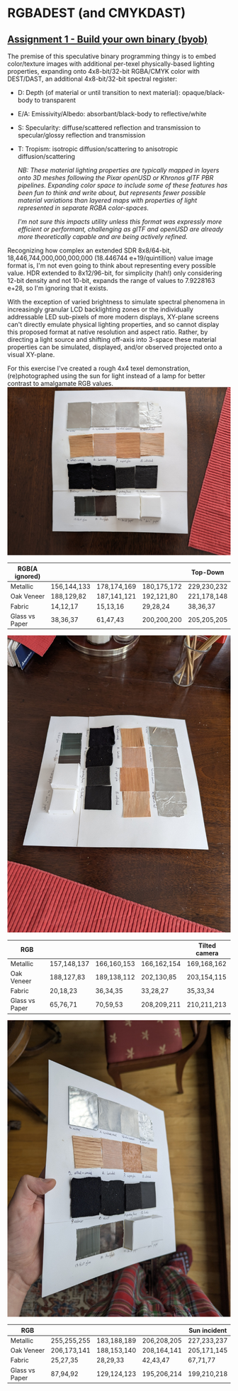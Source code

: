 # RGBADEST (and CMYKDAST)
## [Assignment 1 - Build your own binary (byob)](https://github.com/charlieroberts/imgd-5010-s24/blob/main/assignment1-binary.md)

The premise of this speculative binary programming thingy is to embed color/texture images with additional per-texel physically-based lighting properties, expanding onto 4x8-bit/32-bit RGBA/CMYK color with DEST/DAST, an additional 4x8-bit/32-bit spectral register: 
- D: Depth (of material or until transition to next material): opaque/black-body to transparent
- E/A: Emissivity/Albedo: absorbant/black-body to reflective/white
- S: Specularity: diffuse/scattered reflection and transmission to specular/glossy reflection and transmission
- T: Tropism: isotropic diffusion/scattering to anisotropic diffusion/scattering
  
  *NB: These material lighting properties are typically mapped in layers onto 3D meshes following the Pixar openUSD or Khronos glTF PBR pipelines. Expanding color space to include some of these features has been fun to think and write about, but represents fewer possible material variations than layered maps with properties of light represented in separate RGBA color-spaces.*

  *I'm not sure this impacts utility unless this format was expressly more efficient or performant, challenging as glTF and openUSD are already more theoretically capable and are being actively refined.*

Recognizing how complex an extended SDR 8x8/64-bit, 18,446,744,000,000,000,000 (18.446744 e+19/quintillion) value image format is, I'm not even going to think about representing every possible value. HDR extended to 8x12/96-bit, for simplicity (hah!) only considering 12-bit density and not 10-bit, expands the range of values to 7.9228163 e+28, so I'm ignoring that it exists. 

With the exception of varied brightness to simulate spectral phenomena in increasingly granular LCD backlighting zones or the individually addressable LED sub-pixels of more modern displays, XY-plane screens can't directly emulate physical lighting properties, and so cannot display this proposed format at native resolution and aspect ratio. Rather, by directing a light source and shifting off-axis into 3-space these material properties can be simulated, displayed, and/or observed projected onto a visual XY-plane. 

For this exercise I've created a rough 4x4 texel demonstration, (re)photographed using the sun for light instead of a lamp for better contrast to amalgamate RGB values. 
![alt text](https://github.com/Wazbaz-the-Weary/Peter_L._Griffiths_Documentation/blob/main/PXL_20250121_190302056.RAW-01.COVER.jpg?raw=true)

| RGB(A ignored) |             |             |             | Top-Down    |
|----------------|-------------|-------------|-------------|-------------|
| Metallic       | 156,144,133 | 178,174,169 | 180,175,172 | 229,230,232 |
| Oak Veneer     | 188,129,82  | 187,141,121 | 192,121,80  | 221,178,148 |
| Fabric         | 14,12,17    | 15,13,16    | 29,28,24    | 38,36,37    |
| Glass vs Paper | 38,36,37    | 61,47,43    | 200,200,200 | 205,205,205 |

![alt text](https://github.com/Wazbaz-the-Weary/Peter_L._Griffiths_Documentation/blob/main/PXL_20250121_190306477.RAW-01.COVER.jpg?raw=true)

| RGB            |             |             |             | Tilted camera|
|----------------|-------------|-------------|-------------|-------------|
| Metallic       | 157,148,137 | 166,160,153 | 166,162,154 | 169,168,162 |
| Oak Veneer     | 188,127,83  | 189,138,112 | 202,130,85  | 203,154,115 |
| Fabric         | 20,18,23    | 36,34,35    | 33,28,27    | 35,33,34    |
| Glass vs Paper | 65,76,71    | 70,59,53    | 208,209,211 | 210,211,213 |

![alt text](https://github.com/Wazbaz-the-Weary/Peter_L._Griffiths_Documentation/blob/main/PXL_20250121_190440025.RAW-01.COVER.jpg?raw=true)

| RGB            |             |             |             | Sun incident |
|----------------|-------------|-------------|-------------|--------------|
| Metallic       | 255,255,255 | 183,188,189 | 206,208,205 | 227,233,237  |
| Oak Veneer     | 206,173,141 | 188,153,140 | 208,164,141 | 205,171,145  |
| Fabric         | 25,27,35    | 28,29,33    | 42,43,47    | 67,71,77     |
| Glass vs Paper | 87,94,92    | 129,124,123 | 195,206,214 | 199,210,218  |
